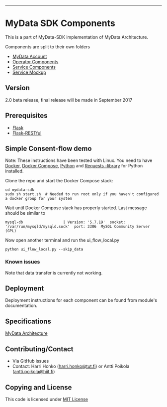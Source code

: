 ---

# MyData SDK Components
This is a part of MyData-SDK implementation of MyData Architecture.


Components are split to their own folders

- [ MyData Account ](/Account/)
- [ Operator Components ](/Operator_Components/)
- [ Service Components ](/Service_Components/)
- [ Service Mockup ](/Service_Mockup/)


## Version
2.0 beta release, final release will be made in September 2017

## Prerequisites
- [Flask](http://flask.pocoo.org/)
- [Flask-RESTful](http://flask-restful.readthedocs.org/)

## Simple Consent-flow demo

Note:
These instructions have been tested with Linux.
You need to have [Docker](https://www.docker.com/products/overview#/install_the_platform), [Docker Compose](https://docs.docker.com/compose/), [Python](https://www.python.org/) and [Requests -library](http://docs.python-requests.org/) for Python installed.

Clone the repo and start the Docker Compose stack:
```
cd mydata-sdk
sudo sh start.sh  # Needed to run root only if you haven't configured a docker group for your system
```

Wait until Docker Compose stack has properly started. Last message should be similar to
```
mysql-db                  | Version: '5.7.19'  socket: '/var/run/mysqld/mysqld.sock'  port: 3306  MySQL Community Server (GPL)
```

Now open another terminal and run the ui_flow_local.py
```
python ui_flow_local.py --skip_data
```

### Known issues

Note that data transfer is currently not working. 

## Deployment

Deployment instructions for each component can be found from module's documentation.

## Specifications

[MyData Architecture](https://github.com/mydata-sdk/mydata-docs)


## Contributing/Contact

- Via GitHub issues
- Contact: Harri Honko (harri.honko@tut.fi) or Antti Poikola (antti.poikola@hiit.fi)


## Copying and License
This code is licensed under [MIT License](LICENSE)
